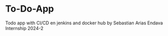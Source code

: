 # To-Do-App

Todo app with CI/CD en jenkins and docker hub by Sebastian Arias Endava Internship 2024-2